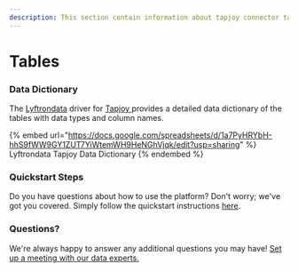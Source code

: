 ```yaml
---
description: This section contain information about tapjoy connector tables information
---
```


# Tables

### Data Dictionary

The [Lyftrondata](https://www.lyftrondata.com/) driver for [Tapjoy](https://www.lyftrondata.com/integration/tapjoy/)[ ](https://www.lyftrondata.com/integration/tapjoy/)provides a detailed data dictionary of the tables with data types and column names.

{% embed url="https://docs.google.com/spreadsheets/d/1a7PyHRYbH-hhS9fWW9GY1ZUT7YiWtemWH9HeNGhVjqk/edit?usp=sharing" %}
Lyftrondata Tapjoy Data Dictionary
{% endembed %}

### Quickstart Steps

Do you have questions about how to use the platform? Don't worry; we've got you covered. Simply follow the quickstart instructions [here](../../../../quickstart-steps.md).

### Questions? <a href="#questions" id="questions"></a>

We're always happy to answer any additional questions you may have! [Set up a meeting with our data experts.](https://www.lyftrondata.com/book-a-meeting/)

